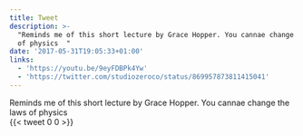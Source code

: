 ```yaml
---
title: Tweet
description: >-
  "Reminds me of this short lecture by Grace Hopper. You cannae change the laws
  of physics  "
date: '2017-05-31T19:05:33+01:00'
links:
  - 'https://youtu.be/9eyFDBPk4Yw'
  - 'https://twitter.com/studiozeroco/status/869957873811415041'
---
```

Reminds me of this short lecture by Grace Hopper. You cannae change the laws of physics  
      {{< tweet 0 0 >}}
    
